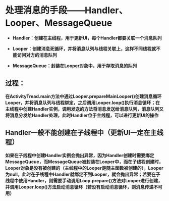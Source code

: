 # 处理消息的手段——Handler、Looper、MessageQueue

* **Handler：创建在主线程，用于更新UI，每个Handler都要关联一个消息队列**


* **Looper：创建消息死循环，并将消息队列与线程关联上，这样不同线程就不能访问对方的消息队列**


* **MessageQueue：封装在Looper对象中，用于存取消息的队列**

## 过程：

**在ActivityTread.main方法中通过Looper.prepareMainLooper()创建消息循环Looper，并将消息队列与线程绑定，之后调用Looper.loop()执行消息循环；在主线程中创建Handler实例，调用发送的方法将消息发送给消息队列，消息队列又将消息分发给Handler处理，此时Handler位于主线程，可以进行更新UI的操作**

## Handler一般不能创建在子线程中（更新UI一定在主线程）

**如果在子线程中创建Handler实例会抛出异常，因为Handler创建时需要绑定MessageQueue，而MessageQueue被封装在Looper中，而在子线程创建时，Looper对象是没有被创建的（主线程中的Looper是随主函数被创建的），Looper为null，此时在子线程中Handler就绑定不到Looper，就会抛出异常；若要在子线程中使用Handler，则需要手动调用Loop.prepare()方法对Looper进行创建，并调用Looper.loop()方法启动消息循环（若没有启动消息循环，则消息传递不可用）**